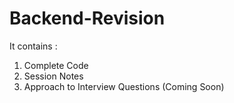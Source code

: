 # Backend-Revision

It contains : 
1. Complete Code
2. Session Notes
3. Approach to Interview Questions (Coming Soon)
